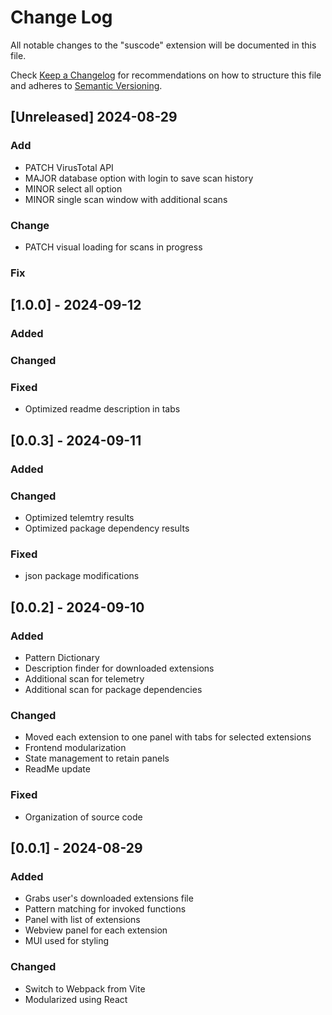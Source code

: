 # Change Log

All notable changes to the "suscode" extension will be documented in this file.

Check [Keep a Changelog](http://keepachangelog.com/) for recommendations on how to structure this file
and adheres to [Semantic Versioning](https://semver.org/spec/v2.0.0.html).

## [Unreleased] 2024-08-29

### Add
- PATCH VirusTotal API
- MAJOR database option with login to save scan history
- MINOR select all option
- MINOR single scan window with additional scans

### Change
- PATCH visual loading for scans in progress

### Fix

## [1.0.0] - 2024-09-12

### Added

### Changed

### Fixed
- Optimized readme description in tabs


## [0.0.3] - 2024-09-11

### Added

### Changed
- Optimized telemtry results
- Optimized package dependency results

### Fixed
- json package modifications


## [0.0.2] - 2024-09-10

### Added
- Pattern Dictionary
- Description finder for downloaded extensions
- Additional scan for telemetry 
- Additional scan for package dependencies

### Changed
- Moved each extension to one panel with tabs for selected extensions
- Frontend modularization
- State management to retain panels
- ReadMe update

### Fixed
- Organization of source code

## [0.0.1] - 2024-08-29

### Added
- Grabs user's downloaded extensions file
- Pattern matching for invoked functions
- Panel with list of extensions
- Webview panel for each extension
- MUI used for styling

### Changed
- Switch to Webpack from Vite
- Modularized using React